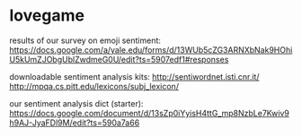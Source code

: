 # lovegame

results of our survey on emoji sentiment: 
https://docs.google.com/a/yale.edu/forms/d/13WUb5cZG3ARNXbNak9HOhiU5kUmZJObgUblZwdmeG0U/edit?ts=5907edf1#responses

downloadable sentiment analysis kits: 
http://sentiwordnet.isti.cnr.it/
http://mpqa.cs.pitt.edu/lexicons/subj_lexicon/

our sentiment analysis dict (starter):
https://docs.google.com/document/d/13sZp0iYyisH4ttG_mp8NzbLe7Kwiv9h9AJ-JyaFDl9M/edit?ts=590a7a66
